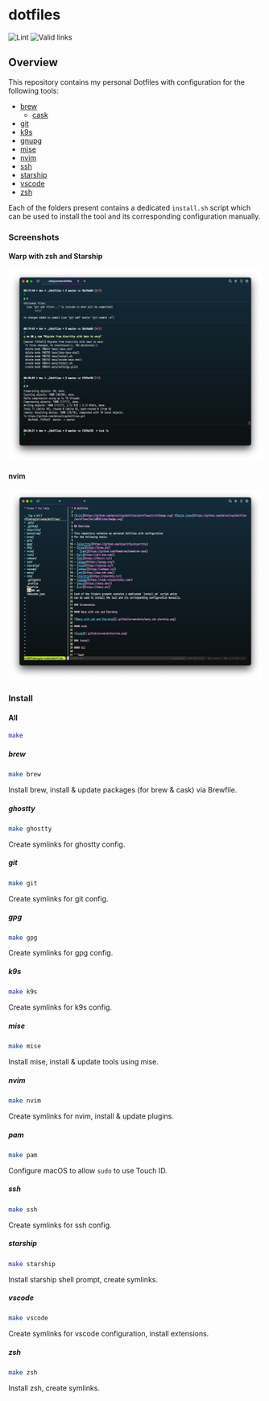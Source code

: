 # dotfiles

![Lint](https://github.com/pkissling/dotfiles/workflows/Lint/badge.svg) ![Valid links](https://github.com/pkissling/dotfiles/workflows/Valid%20links/badge.svg)

## Overview

This repository contains my personal Dotfiles with configuration
for the following tools:

- [brew](https://brew.sh/)
  - [cask](https://github.com/Homebrew/homebrew-cask)
- [git](https://git-scm.com/)
- [k9s](https://k9scli.io/)
- [gnupg](https://gnupg.org/)
- [mise](https://mise.jdx.dev/)
- [nvim](https://neovim.io/)
- [ssh](https://www.ssh.com/)
- [starship](https://starship.rs/)
- [vscode](https://code.visualstudio.com/)
- [zsh](https://ohmyz.sh/)

Each of the folders present contains a dedicated `install.sh` script which
can be used to install the tool and its corresponding configuration manually.

### Screenshots

#### Warp with zsh and Starship

![Warp with zsh and Starship](/.github/screenshots/warp_zsh_starship.png)

#### nvim

![nvim](/.github/screenshots/nvim.png)

### Install

#### All

```bash
make
```

##### brew

```bash
make brew
```

Install brew, install & update packages (for brew & cask) via Brewfile.

##### ghostty

```bash
make ghostty
```

Create symlinks for ghostty config.

##### git

```bash
make git
```

Create symlinks for git config.

##### gpg

```bash
make gpg
```

Create symlinks for gpg config.

##### k9s

```bash
make k9s
```

Create symlinks for k9s config.

##### mise

```bash
make mise
```

Install mise, install & update tools using mise.

<!-- markdownlint-disable -->
##### nvim
<!-- markdownlint-restore -->
```bash
make nvim
```

Create symlinks for nvim, install & update plugins.

##### pam

```bash
make pam
```

Configure macOS to allow `sudo` to use Touch ID.

##### ssh

```bash
make ssh
```

Create symlinks for ssh config.

##### starship

```bash
make starship
```

Install starship shell prompt, create symlinks.

##### vscode

```bash
make vscode
```

Create symlinks for vscode configuration, install extensions.

##### zsh

```bash
make zsh
```

Install zsh, create symlinks.
